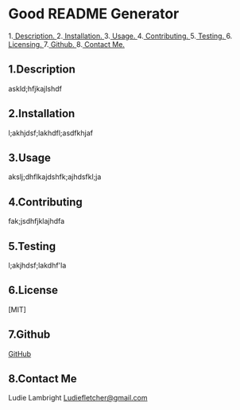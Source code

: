 # Good README Generator
1.[ Description. ](#desc)
2.[ Installation. ](#inst)
3.[ Usage. ](#use)
4.[ Contributing. ](#contr)
5.[ Testing. ](#test)
6.[ Licensing. ](#lice)
7.[ Github. ](#git)
8.[ Contact Me.](#conta)

<a name="desc"></a>
## 1.Description

askld;hfjkajlshdf

<a name="inst"></a>
## 2.Installation

l;akhjdsf;lakhdfl;asdfkhjaf

<a name="use"></a>
## 3.Usage

akslj;dhflkajdshfk;ajhdsfkl;ja

<a name="contr"></a>
## 4.Contributing

fak;jsdhfjklajhdfa

<a name="test"></a>
## 5.Testing

l;akjhdsf;lakdhf'la

<a name="lice"></a>
## 6.License

[MIT]

<a name="git"></a>
## 7.Github

[GitHub](https://github.com/veidul)

<a name="conta"></a>
## 8.Contact Me
Ludie Lambright
Ludiefletcher@gmail.com

